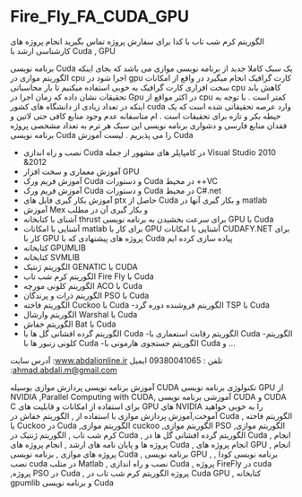 Fire_Fly_FA_CUDA_GPU
====================

 الگوریتم کرم شب تاب با کدا  برای سفارش پروژه تماس بگیرید 
انجام پروژه های کارشناسی ارشد با Cuda , GPU

برنامه نویسی Cuda یک سبک کاملا جدید از برنامه نویسی موازی می باشد که بجای اینکه الگوریتم موازی در cpu اجرا شود در gpu کارت گرافیک انجام میگیرد در واقع از امکانات سخت افزاری کارت گرافیک به خوبی استفاده میکنیم تا بار محاسباتی cpu  کاهش یابد تحقیقات نشان داده که زمان اجرا در Gpu در اکثر مواقع از cpu کمتر است . با توجه به اینکه در تعداد زیادی از دانشگاه های کشور cuda وارد عرصه تحقیقاتی شده است که یک حیطه بکر و تازه برای تحقیقات است . ام متاسفانه عدم وجود منابع کافی حتی لاتین و فقدان منابع فارسی و دشواری برنامه نویسی این سبک هر ترم به تعداد مشخصی پروژه برنامه نویسی Cuda را می پذیریم . 
لیست آموزش Cuda
- نصب و راه اندازی Cuda در کامپایلر های مشهور از جمله Visual Studio 2010 &2012
- آموزش معماری و سخت افزار GPU
- آموزش فریم ورک Cuda و دستورات Cuda  در محیط ++VC
 - آموزش فریم ورک Cuda و دستورات Cuda  در محیط C#.net
- آموزش بکار گیری فایل های ptx حاصل از Cuda  و بکار گیری آنها در matlab
- آموزش Mex و بکار گیری آن در مطلب
- آشنای با کتابخانه thrust برای سرعت بخشیدن به برنامه نویسی GPU با Cuda
- آشنایی با امکانات matlab برای کار با GPU
 آشنایی با امکانات CUDAFY.NET برای کار با GPU
پروژه های پیشنهادی که با Cuda پیاده سازی کرده ایم
- کتابخانه GPUMLIB
- کتابخانه SVMLIB
 - الگوریتم ژنتیک GENATIC با CUDA
- الگوریتم کرم شب تاب Fire Fly با Cuda
- الگوریتم کلونی مورچه ACO با Cuda
- الگوریتم ذرات و پرندگان PSO با Cuda
- الگوریتم فاخته Cuckoo با Cuda
-الگوریتم فروشنده دوره گرد TSP با Cuda
- الگوریتم وارشال Warshal با Cuda
- الگوریتم خفاش Bat با Cuda
- الگوریتم گرده افشانی گل ها با Cuda
-الگوریتم رقابت استعماری با Cuda
-الگوریتم کلونی زنبور ها با Cuda
-الگوریتم جستجوی هارمونی با Cuda
و ...

آدرس سایت :www.abdalionline.ir
تلفن : 09380041065
ایمیل :ahmad.abdali.m@gmail.com

آموزش برنامه نویسی پردازش موازی بوسیله CUDA تکنولوژی برنامه نویسی GPU از NVIDIA ,Parallel Computing with CUDA, آموزشی برنامه نویسی CUDA و CUDA C برای استفاده از امکانات و قابلیت های GPU های NVIDIA را به خوبی خواهید آموخت,آموزش پردازش موازی با استفاده از , الگوریتم خفاش در  Cuda , الگوریتم فاخته یا Cuckoo در Cuda   ,الگوریتم موازی cuckoo   ,الگوریتم موازی PSO ,الگوریتم موازی کرم شب تاب , الگوریتم ژنتیک در Cuda , الگوریتم گرده افشانی گل ها در Cuda , انجام پروژه ها و پایان نامه های ارشد , انجام پروژه های Cuda , انجام پروژه های GPU  , انجام پروژه های موازی , برنامه نویسی Cuda  , برنامه نویسی GPU , برنامه نویسی کودا , نصب cuda در متلب Matlab , نصب و راه اندازی Cuda , پروژه FireFly در cuda ,پروژه PSO در Cuda , پروژه الگوریتم کرم شب تاب در Cuda     GPU , کتابخانه gpumlib و برنامه نویسی Cuda

